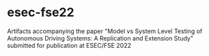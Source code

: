 # esec-fse22
Artifacts accompanying the paper "Model vs System Level Testing of Autonomous Driving Systems: A Replication and Extension Study" submitted for publication at ESEC/FSE 2022
